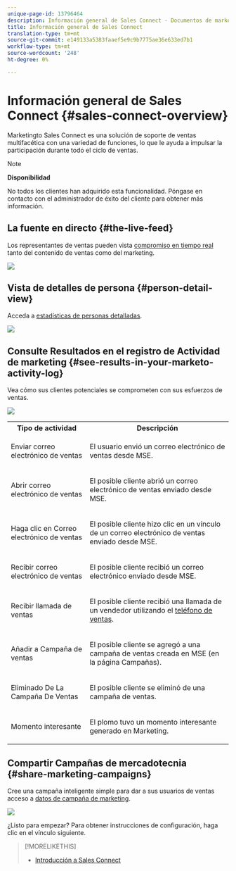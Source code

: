 ```yaml
---
unique-page-id: 13796464
description: Información general de Sales Connect - Documentos de marketing - Documentación del producto
title: Información general de Sales Connect
translation-type: tm+mt
source-git-commit: e149133a5383faaef5e9c9b7775ae36e633ed7b1
workflow-type: tm+mt
source-wordcount: '248'
ht-degree: 0%

---
```



# Información general de Sales Connect {#sales-connect-overview}

Marketingto Sales Connect es una solución de soporte de ventas multifacética con una variedad de funciones, lo que le ayuda a impulsar la participación durante todo el ciclo de ventas.

>[!NOTE]
>
>**Disponibilidad**
>
>No todos los clientes han adquirido esta funcionalidad. Póngase en contacto con el administrador de éxito del cliente para obtener más información.

## La fuente en directo {#the-live-feed}

Los representantes de ventas pueden vista [compromiso en tiempo real](http://docs.marketo.com/x/d4TS) tanto del contenido de ventas como del marketing.

![](assets/engagement.jpg)

## Vista de detalles de persona {#person-detail-view}

Acceda a [estadísticas de personas detalladas](http://docs.marketo.com/x/e4TS).

![](assets/2018-05-11-at-3.28-pm.jpg)

## Consulte Resultados en el registro de Actividad de marketing {#see-results-in-your-marketo-activity-log}

Vea cómo sus clientes potenciales se comprometen con sus esfuerzos de ventas.

![](assets/2018-05-11-at-3.30-pm.jpg)

<table> 
 <tbody> 
  <tr> 
   <th>Tipo de actividad</th> 
   <th>Descripción</th> 
  </tr> 
  <tr> 
   <td><p>Enviar correo electrónico de ventas</p></td> 
   <td><p>El usuario envió un correo electrónico de ventas desde MSE.</p></td> 
  </tr> 
  <tr> 
   <td><p>Abrir correo electrónico de ventas</p></td> 
   <td><p>El posible cliente abrió un correo electrónico de ventas enviado desde MSE.</p></td> 
  </tr> 
  <tr> 
   <td><p>Haga clic en Correo electrónico de ventas</p></td> 
   <td><p>El posible cliente hizo clic en un vínculo de un correo electrónico de ventas enviado desde MSE.</p></td> 
  </tr> 
  <tr> 
   <td colspan="1"><p>Recibir correo electrónico de ventas</p></td> 
   <td colspan="1"><p>El posible cliente recibió un correo electrónico enviado desde MSE.</p></td> 
  </tr> 
  <tr> 
   <td colspan="1"><p>Recibir llamada de ventas</p></td> 
   <td colspan="1"><p>El posible cliente recibió una llamada de un vendedor utilizando el <a href="http://docs.marketo.com/x/NgDb" rel="nofollow">teléfono de ventas</a>.</p></td> 
  </tr> 
  <tr> 
   <td colspan="1"><p>Añadir a Campaña de ventas</p></td> 
   <td colspan="1"><p>El posible cliente se agregó a una campaña de ventas creada en MSE (en la página Campañas).</p></td> 
  </tr> 
  <tr> 
   <td colspan="1"><p>Eliminado De La Campaña De Ventas</p></td> 
   <td colspan="1"><p>El posible cliente se eliminó de una campaña de ventas.</p></td> 
  </tr> 
  <tr> 
   <td colspan="1"><p>Momento interesante</p></td> 
   <td colspan="1"><p>El plomo tuvo un momento interesante generado en Marketing.</p></td> 
  </tr> 
 </tbody> 
</table>

## Compartir Campañas de mercadotecnia {#share-marketing-campaigns}

Cree una campaña inteligente simple para dar a sus usuarios de ventas acceso a [datos de campaña de marketing](http://docs.marketo.com/x/NwDh).

![](assets/campaign-is-requested.jpg)

¿Listo para empezar? Para obtener instrucciones de configuración, haga clic en el vínculo siguiente.

>[!MORELIKETHIS]
>
>* [Introducción a Sales Connect](http://docs.marketo.com/x/coTS)

>



